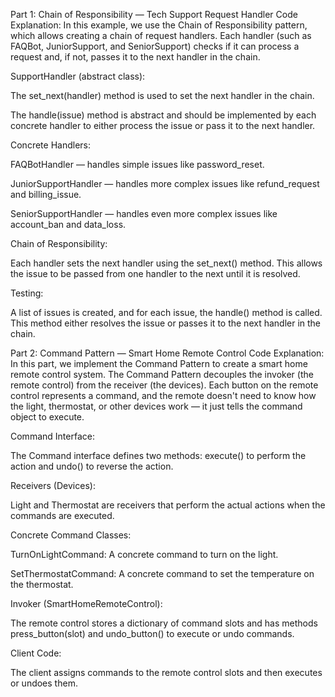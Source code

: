 Part 1: Chain of Responsibility — Tech Support Request Handler
Code Explanation:
In this example, we use the Chain of Responsibility pattern, which allows creating a chain of request handlers. Each handler (such as FAQBot, JuniorSupport, and SeniorSupport) checks if it can process a request and, if not, passes it to the next handler in the chain.

SupportHandler (abstract class):

The set_next(handler) method is used to set the next handler in the chain.

The handle(issue) method is abstract and should be implemented by each concrete handler to either process the issue or pass it to the next handler.

Concrete Handlers:

FAQBotHandler — handles simple issues like password_reset.

JuniorSupportHandler — handles more complex issues like refund_request and billing_issue.

SeniorSupportHandler — handles even more complex issues like account_ban and data_loss.

Chain of Responsibility:

Each handler sets the next handler using the set_next() method. This allows the issue to be passed from one handler to the next until it is resolved.

Testing:

A list of issues is created, and for each issue, the handle() method is called. This method either resolves the issue or passes it to the next handler in the chain.


Part 2: Command Pattern — Smart Home Remote Control
Code Explanation:
In this part, we implement the Command Pattern to create a smart home remote control system. The Command Pattern decouples the invoker (the remote control) from the receiver (the devices). Each button on the remote control represents a command, and the remote doesn't need to know how the light, thermostat, or other devices work — it just tells the command object to execute.

Command Interface:

The Command interface defines two methods: execute() to perform the action and undo() to reverse the action.

Receivers (Devices):

Light and Thermostat are receivers that perform the actual actions when the commands are executed.

Concrete Command Classes:

TurnOnLightCommand: A concrete command to turn on the light.

SetThermostatCommand: A concrete command to set the temperature on the thermostat.

Invoker (SmartHomeRemoteControl):

The remote control stores a dictionary of command slots and has methods press_button(slot) and undo_button() to execute or undo commands.

Client Code:

The client assigns commands to the remote control slots and then executes or undoes them.
